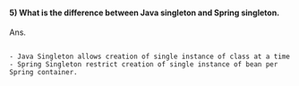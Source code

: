 #### 5) What is the difference between Java singleton and Spring singleton.

Ans.
```text

- Java Singleton allows creation of single instance of class at a time
- Spring Singleton restrict creation of single instance of bean per Spring container.  
```

